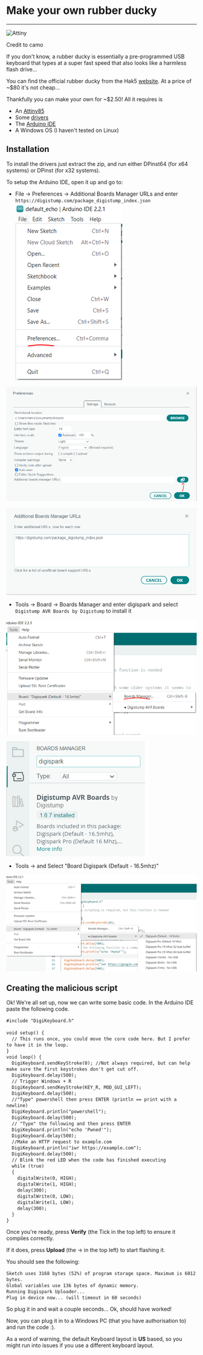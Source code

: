 # Make your own rubber ducky

---

![Attiny ](https://camo.githubusercontent.com/8944ce0301f2c573d0a1a64ff51e8ee4e98043f4e7da5c5d92452233031623bc/68747470733a2f2f692e6962622e636f2f6a5a32777658302f4e455745562d41542e706e67)
   
Credit to camo


If you don't know, a rubber ducky is essentially a pre-programmed USB keyboard that types at a super fast speed that also looks like a harmless flash drive...


You can find the official rubber ducky from the Hak5 [website](https://shop.hak5.org/products/usb-rubber-ducky). At a price of ~$80 it's not cheap...

Thankfully you can make your own for ~$2.50! All it requires is 
- An [Attiny85](https://www.amazon.co.uk/attiny85/s?k=attiny85)
- Some [drivers](https://github.com/digistump/DigistumpArduino/releases)
- The [Arduino IDE](https://www.arduino.cc/en/software)
- A Windows OS (I haven't tested on Linux)


## Installation

To install the drivers just extract the zip, and run either DPinst64 (for x64 systems) or DPinst (for x32 systems).

To setup the Arduino IDE, open it up and go to: 
- File -> Preferences -> Additional Boards Manager URLs and enter `https://digistump.com/package_digistump_index.json`
![Arduino](https://raw.githubusercontent.com/Henryisnotavailable/Henryisnotavailable.github.io/main/assets/images/Capture.PNG)

![Additonal Board URLs](https://raw.githubusercontent.com/Henryisnotavailable/Henryisnotavailable.github.io/main/assets/images/Additional_Board_Manager.PNG)

![Digistump Index](https://raw.githubusercontent.com/Henryisnotavailable/Henryisnotavailable.github.io/main/assets/images/digistump_index.PNG)

- Tools -> Board -> Boards Manager and enter digispark and select `Digistump AVR Boards by Digistump` to install it

![Boards Manager](https://raw.githubusercontent.com/Henryisnotavailable/Henryisnotavailable.github.io/main/assets/images/boards_manager.PNG)

![Digispark Board](https://raw.githubusercontent.com/Henryisnotavailable/Henryisnotavailable.github.io/main/assets/images/digistump_board.PNG)

- Tools -> and Select "Board Digispark (Default - 16.5mhz)"

![Select Digispark](https://raw.githubusercontent.com/Henryisnotavailable/Henryisnotavailable.github.io/main/assets/images/Select_Board.PNG)



## Creating the malicious script

Ok! We're all set up, now we can write some basic code. In the Arduino IDE paste the following code.
```
#include "DigiKeyboard.h"

void setup() {
  // This runs once, you could move the core code here. But I prefer to have it in the loop. 
}
void loop() {
  DigiKeyboard.sendKeyStroke(0); //Not always required, but can help make sure the first keystrokes don't get cut off.
  DigiKeyboard.delay(500); 
  // Trigger Windows + R
  DigiKeyboard.sendKeyStroke(KEY_R, MOD_GUI_LEFT);
  DigiKeyboard.delay(500);
  //"Type" powershell then press ENTER (println == print with a newline)
  DigiKeyboard.println("powershell");
  DigiKeyboard.delay(500);
  // "Type" the following and then press ENTER
  DigiKeyboard.println("echo 'Pwned'");
  DigiKeyboard.delay(500);
  //Make an HTTP request to example.com
  DigiKeyboard.println("iwr https://example.com");
  DigiKeyboard.delay(500);
  // Blink the red LED when the code has finished executing
  while (true)
  {
    digitalWrite(0, HIGH);
    digitalWrite(1, HIGH);
    delay(300);
    digitalWrite(0, LOW);
    digitalWrite(1, LOW);
    delay(300);
  }
}
```

Once you're ready, press **Verify** (the Tick in the top left) to ensure it compiles correctly.

If it does, press **Upload** (the -> in the top left) to start flashing it.

You should see the following:
```
Sketch uses 3168 bytes (52%) of program storage space. Maximum is 6012 bytes.
Global variables use 136 bytes of dynamic memory.
Running Digispark Uploader...
Plug in device now... (will timeout in 60 seconds)
```

So plug it in and wait a couple seconds... Ok, should have worked!


Now, you can plug it in to a Windows PC (that you have authorisation to) and run the code :). 

As a word of warning, the default Keyboard layout is **US** based, so you might run into issues if you use a different keyboard layout.



